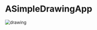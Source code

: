 # ASimpleDrawingApp

![drawing](https://user-images.githubusercontent.com/51968448/167386810-d867a62d-98ec-4d1a-aaaf-616e7796271d.gif)
